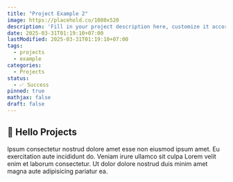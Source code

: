 ```yaml
---
title: "Project Example 2"
image: https://placehold.co/1080x520
description: 'Fill in your project description here, customize it according to your needs.'
date: 2025-03-31T01:19:10+07:00
lastModified: 2025-03-31T01:19:10+07:00
tags:
  - projects
  - example
categories:
  - Projects
status:
  - ✅ Success
pinned: true
mathjax: false
draft: false
---
```

## 💼 Hello Projects
Ipsum consectetur nostrud dolore amet esse non eiusmod ipsum amet. Eu exercitation aute incididunt do. Veniam irure ullamco sit culpa Lorem velit enim et laborum consectetur. Ut dolor dolore nostrud duis minim amet magna aute adipisicing pariatur ea.
